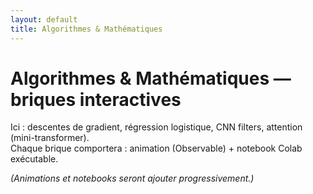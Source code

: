 ```yaml
---
layout: default
title: Algorithmes & Mathématiques
---
```


# Algorithmes & Mathématiques — briques interactives

Ici : descentes de gradient, régression logistique, CNN filters, attention (mini-transformer).  
Chaque brique comportera : animation (Observable) + notebook Colab exécutable.

*(Animations et notebooks seront ajouter progressivement.)*
